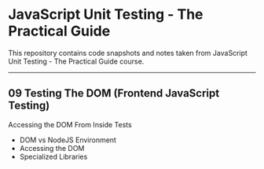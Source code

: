 # JavaScript Unit Testing - The Practical Guide

This repository contains code snapshots and notes taken from JavaScript Unit Testing - The Practical Guide course.

---

## 09 Testing The DOM (Frontend JavaScript Testing)

Accessing the DOM From Inside Tests

-   DOM vs NodeJS Environment
-   Accessing the DOM
-   Specialized Libraries
